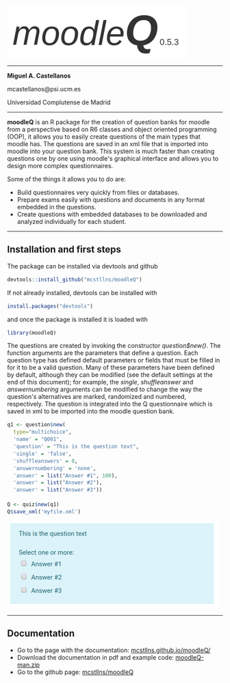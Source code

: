 
![](./docs/images/logo.png)

***
__Miguel A. Castellanos__

mcastellanos\@psi.ucm.es

Universidad Complutense de Madrid

***

__moodleQ__ is an R package for the creation of question banks for moodle from a perspective based on R6 classes and object oriented programming (OOP), it allows you to easily create questions of the main types that moodle has. The questions are saved in an xml file that is imported into moodle into your question bank. This system is much faster than creating questions one by one using moodle's graphical interface and allows you to design more complex questionnaires.

Some of the things it allows you to do are:

* Build questionnaires very quickly from files or databases.
* Prepare exams easily with questions and documents in any format embedded in the questions.
* Create questions with embedded databases to be downloaded and analyzed individually for each student.

***

## Installation and first steps

The package can be installed via devtools and github

```R
devtools::install_github("mcstllns/moodleQ")
```

If not already installed, devtools can be installed with

```R
install.packages("devtools")
```

and once the package is installed it is loaded with

```R
library(moodleQ)
```

The questions are created by invoking the constructor _question$new()_. The function arguments are the parameters that define a question. Each question type has defined default parameters or fields that must be filled in for it to be a valid question. Many of these parameters have been defined by default, although they can be modified (see the default settings at the end of this document); for example, the _single_, _shuffleanswer_ and _answernumbering_ arguments can be modified to change the way the question's alternatives are marked, randomized and numbered, respectively. The question is integrated into the Q questionnaire which is saved in xml to be imported into the moodle question bank.


```R
q1 <- question$new(
  type="multichoice",
  'name' = "Q001",
  'question' = "This is the question text",
  'single' = 'false',
  'shuffleanswers' = 0,
  'answernumbering' = 'none',
  'answer' = list("Answer #1", 100),
  'answer' = list("Answer #2"),
  'answer' = list("Answer #3"))

Q <- quiz$new(q1)
Q$save_xml('myfile.xml')
```


![](./docs/images/02.png)

***

## Documentation

* Go to the page with the documentation: [mcstllns.github.io/moodleQ/](https://mcstllns.github.io/moodleQ/)
* Download the documentation in pdf and example code: [moodleQ-man.zip](./docs/moodleQ-man.zip)
* Go to the github page: [mcstllns/moodleQ](https://github.com/mcstllns/moodleQ)




